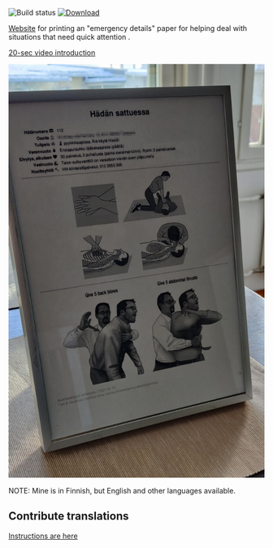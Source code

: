 ![Build status](https://github.com/joonas-fi/emergency-details-printout/workflows/Build/badge.svg)
[![Download](https://img.shields.io/github/downloads/joonas-fi/emergency-details-printout/total.svg?style=for-the-badge)](https://github.com/joonas-fi/emergency-details-printout/releases)

[Website](https://joonas.fi/emergency-details-printout/) for printing an "emergency details" paper
for helping deal with situations that need quick attention .

[20-sec video introduction](https://github.com/joonas-fi/emergency-details-printout/issues/1)

![Example printout](cmd/emergency-details-printout/assets/example.jpg)

NOTE: Mine is in Finnish, but English and other languages available.


Contribute translations
-----------------------

[Instructions are here](https://github.com/joonas-fi/emergency-details-printout/blob/master/cmd/emergency-details-printout/translations.go#L24)
